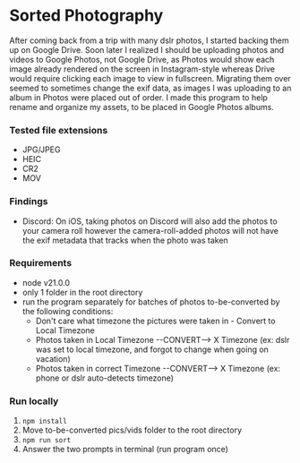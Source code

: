 # Sorted Photography
After coming back from a trip with many dslr photos, I started backing them up on Google Drive. Soon later I realized I should be uploading photos and videos to Google Photos, not Google Drive, as Photos would show each image already rendered on the screen in Instagram-style whereas Drive would require clicking each image to view in fullscreen. Migrating them over seemed to sometimes change the exif data, as images I was uploading to an album in Photos were placed out of order. I made this program to help rename and organize my assets, to be placed in Google Photos albums.

### Tested file extensions
- JPG/JPEG
- HEIC
- CR2
- MOV

### Findings
- Discord: On iOS, taking photos on Discord will also add the photos to your camera roll however the camera-roll-added photos will not have the exif metadata that tracks when the photo was taken

### Requirements
- node v21.0.0
- only 1 folder in the root directory
- run the program separately for batches of photos to-be-converted by the following conditions:
  - Don't care what timezone the pictures were taken in - Convert to Local Timezone
  - Photos taken in Local Timezone --CONVERT--> X Timezone (ex: dslr was set to local timezone, and forgot to change when going on vacation)
  - Photos taken in correct Timezone --CONVERT--> X Timezone (ex: phone or dslr auto-detects timezone)

### Run locally
1. `npm install`
2. Move to-be-converted pics/vids folder to the root directory
3. `npm run sort`
4. Answer the two prompts in terminal (run program once)